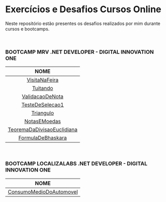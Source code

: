 # Exercícios e Desafios Cursos Online

Neste repositório estão presentes os desafios realizados por mim durante cursos e bootcamps.

<br/>

### BOOTCAMP MRV .NET DEVELOPER - DIGITAL INNOVATION ONE

|                            NOME                            |
| :--------------------------------------------------------: |
|              [VisitaNaFeira](./VisitaNaFeira)              |
|                   [Tuitando](./Tuitando)                   |
|            [ValidacaoDeNota](./ValidacaoDeNota)            |
|            [TesteDeSelecao1](./TesteDeSelecao1)            |
|                  [Triangulo](./Triangulo)                  |
|               [NotasEMoedas](./NotasEMoedas)               |
| [TeoremaDaDivisaoEuclidiana](./TeoremaDaDivisaoEuclidiana) |
|          [FormulaDeBhaskara](./FormulaDeBhaskara)          |

<br/>

### BOOTCAMP LOCALIZALABS .NET DEVELOPER - DIGITAL INNOVATION ONE

|                         NOME                         |
| :--------------------------------------------------: |
| [ConsumoMedioDoAutomovel](./ConsumoMedioDoAutomovel) |

